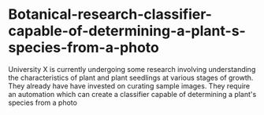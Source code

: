 # Botanical-research-classifier-capable-of-determining-a-plant-s-species-from-a-photo
University X is currently undergoing some research involving understanding the characteristics of plant and plant seedlings at various stages of growth. They already have have invested on curating sample images. They require an automation which can create a classifier capable of determining a plant's species from a photo
